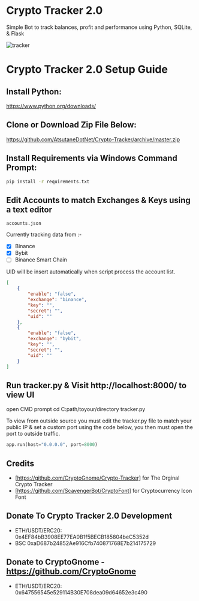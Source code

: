 # Crypto Tracker 2.0
Simple Bot to track balances, profit and performance using Python, SQLite, &amp; Flask

![tracker](https://user-images.githubusercontent.com/6040550/121795775-77864f80-cc46-11eb-8d59-a3d10dddc120.PNG)

# Crypto Tracker 2.0 Setup Guide

## Install Python:

https://www.python.org/downloads/

## Clone or Download Zip File Below:

https://github.com/AtsutaneDotNet/Crypto-Tracker/archive/master.zip

## Install Requirements via Windows Command Prompt:

```bash
pip install -r requirements.txt
```

## Edit Accounts to match Exchanges & Keys using a text editor

```
accounts.json
```
Currently tracking data from :-
- [x] Binance
- [x] Bybit
- [ ] Binance Smart Chain

UID will be insert automatically when script process the account list.

```json
[
    {
        "enable": "false",
        "exchange": "binance",
        "key": "",
        "secret": "",
        "uid": ""
    },
    {
        "enable": "false",
        "exchange": "bybit",
        "key": "",
        "secret": "",
        "uid": ""
    }
]
```

## Run tracker.py & Visit http://localhost:8000/ to view UI

open CMD prompt
cd C:path/toyour/directory
tracker.py

To view from outside source you must edit the tracker.py file to match your public IP & set a custom port using the code below, you then must open the port to outside traffic.

```python
app.run(host="0.0.0.0", port=8000)
```

## Credits
- [https://github.com/CryptoGnome/Crypto-Tracker] for The Orginal Crypto Tracker
- [https://github.com/ScavengerBot/CryptoFont] for Cryptocurrency Icon Font

## Donate To Crypto Tracker 2.0 Development
- ETH/USDT/ERC20: 0x4EF84bB3908EE77EA0B1f5BECB185804beC5352d
- BSC 0xaD687b24852Ae916Cfb740871768E7b214175729

## Donate to CryptoGnome - https://github.com/CryptoGnome
- ETH/USDT/ERC20: 0x647556545e529114B30E708dea09d64652e3c490
